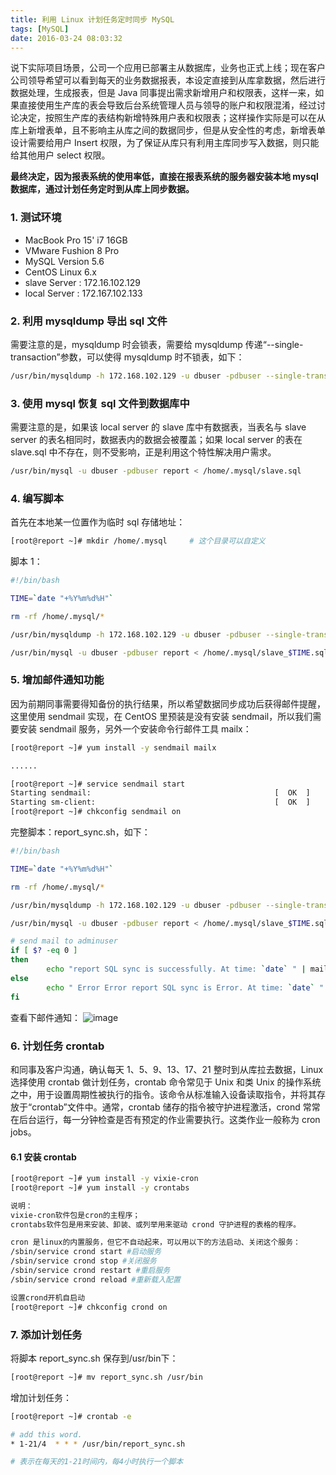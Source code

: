 ```yaml
---
title: 利用 Linux 计划任务定时同步 MySQL
tags: [MySQL]
date: 2016-03-24 08:03:32
---
```


 说下实际项目场景，公司一个应用已部署主从数据库，业务也正式上线；现在客户公司领导希望可以看到每天的业务数据报表，本设定直接到从库拿数据，然后进行数据处理，生成报表，但是 Java 同事提出需求新增用户和权限表，这样一来，如果直接使用生产库的表会导致后台系统管理人员与领导的账户和权限混淆，经过讨论决定，按照生产库的表结构新增特殊用户表和权限表；这样操作实际是可以在从库上新增表单，且不影响主从库之间的数据同步，但是从安全性的考虑，新增表单设计需要给用户 Insert 权限，为了保证从库只有利用主库同步写入数据，则只能给其他用户 select 权限。

**最终决定，因为报表系统的使用率低，直接在报表系统的服务器安装本地 mysql 数据库，通过计划任务定时到从库上同步数据。**

### 1. 测试环境

* MacBook Pro 15' i7 16GB
* VMware Fushion 8 Pro
* MySQL Version 5.6
* CentOS Linux 6.x
* slave Server : 172.16.102.129
* local Server : 172.167.102.133

### 2. 利用 mysqldump 导出 sql 文件

需要注意的是，mysqldump 时会锁表，需要给 mysqldump 传递“--single-transaction”参数，可以使得 mysqldump 时不锁表，如下：

```bash
/usr/bin/mysqldump -h 172.168.102.129 -u dbuser -pdbuser --single-transaction slave > slave.sql
```

### 3. 使用 mysql 恢复 sql 文件到数据库中

需要注意的是，如果该 local server 的 slave 库中有数据表，当表名与 slave server 的表名相同时，数据表内的数据会被覆盖；如果 local server 的表在 slave.sql 中不存在，则不受影响，正是利用这个特性解决用户需求。

```bash
/usr/bin/mysql -u dbuser -pdbuser report < /home/.mysql/slave.sql
```

### 4. 编写脚本

 首先在本地某一位置作为临时 sql 存储地址：

```bash
[root@report ~]# mkdir /home/.mysql     # 这个目录可以自定义
```

脚本 1：

```bash
#!/bin/bash

TIME=`date "+%Y%m%d%H"`

rm -rf /home/.mysql/*

/usr/bin/mysqldump -h 172.168.102.129 -u dbuser -pdbuser --single-transaction slave > /home/.mysql/slave_$TIME.sql

/usr/bin/mysql -u dbuser -pdbuser report < /home/.mysql/slave_$TIME.sql

```

### 5. 增加邮件通知功能

 因为前期同事需要得知备份的执行结果，所以希望数据同步成功后获得邮件提醒，这里使用 sendmail 实现，在 CentOS 里预装是没有安装 sendmail，所以我们需要安装 sendmail 服务，另外一个安装命令行邮件工具 mailx：

```bash
[root@report ~]# yum install -y sendmail mailx

......

[root@report ~]# service sendmail start
Starting sendmail:                                         [  OK  ]
Starting sm-client:                                        [  OK  ]
[root@report ~]# chkconfig sendmail on

```

  完整脚本：report_sync.sh，如下：

```bash
#!/bin/bash

TIME=`date "+%Y%m%d%H"`

rm -rf /home/.mysql/*

/usr/bin/mysqldump -h 172.168.102.129 -u dbuser -pdbuser --single-transaction slave > /home/.mysql/slave_$TIME.sql

/usr/bin/mysql -u dbuser -pdbuser report < /home/.mysql/slave_$TIME.sql

# send mail to adminuser
if [ $? -eq 0 ]
then
        echo "report SQL sync is successfully. At time: `date` " | mail -s report-sync-successfully  hello@abc.cn
else
        echo " Error Error report SQL sync is Error. At time: `date` " | mail -s report-sync-error  hello@abc.cn
fi

```

  查看下邮件通知：
![image](images/p01_16cc841e.jpg)

### 6. 计划任务 crontab

和同事及客户沟通，确认每天 1、5、9、13、17、21 整时到从库拉去数据，Linux 选择使用 crontab 做计划任务，crontab 命令常见于 Unix 和类 Unix 的操作系统之中，用于设置周期性被执行的指令。该命令从标准输入设备读取指令，并将其存放于“crontab”文件中。通常，crontab 储存的指令被守护进程激活，crond 常常在后台运行，每一分钟检查是否有预定的作业需要执行。这类作业一般称为 cron jobs。

#### 6.1 安装 crontab

```bash
[root@report ~]# yum install -y vixie-cron
[root@report ~]# yum install -y crontabs

说明：
vixie-cron软件包是cron的主程序；
crontabs软件包是用来安装、卸装、或列举用来驱动 crond 守护进程的表格的程序。

cron 是linux的内置服务，但它不自动起来，可以用以下的方法启动、关闭这个服务：
/sbin/service crond start #启动服务
/sbin/service crond stop #关闭服务
/sbin/service crond restart #重启服务
/sbin/service crond reload #重新载入配置

设置crond开机自启动
[root@report ~]# chkconfig crond on

```

### 7. 添加计划任务

将脚本 report_sync.sh 保存到/usr/bin下：

```bash
[root@report ~]# mv report_sync.sh /usr/bin
```

增加计划任务：

```bash
[root@report ~]# crontab -e

# add this word.
* 1-21/4  * * * /usr/bin/report_sync.sh

# 表示在每天的1-21时间内，每4小时执行一个脚本

```
